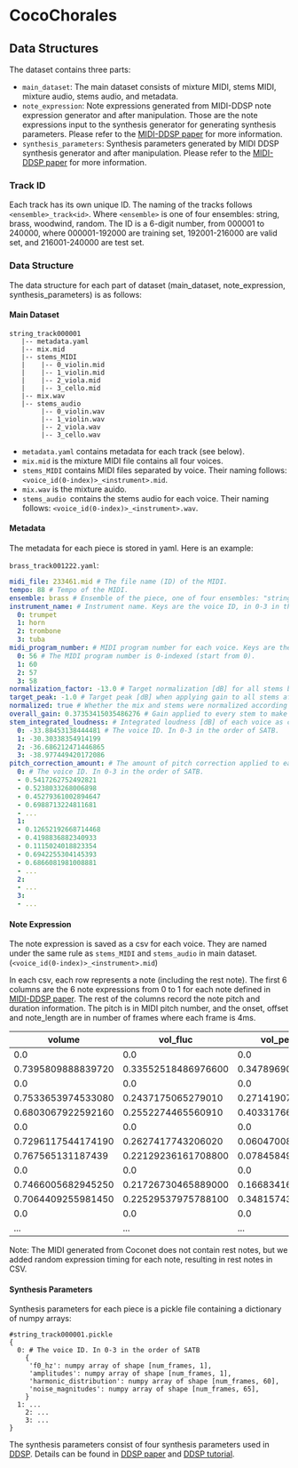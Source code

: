 # CocoChorales



## Data Structures

The dataset contains three parts:

- `main_dataset`: The main dataset consists of mixture MIDI, stems MIDI, mixture audio, stems audio, and metadata.
- `note_expression`: Note expressions generated from MIDI-DDSP note expression generator and after
  manipulation. Those are the note expressions input to the synthesis generator for generating synthesis parameters.
  Please refer to the [MIDI-DDSP paper](https://openreview.net/pdf?id=UseMOjWENv) for more information.
- `synthesis_parameters`: Synthesis parameters generated by MIDI DDSP synthesis generator and after manipulation. Please refer to the [MIDI-DDSP paper](https://openreview.net/pdf?id=UseMOjWENv) for more information.

### Track ID
Each track has its own unique ID. The naming of the tracks follows `<ensemble>_track<id>`. Where `<ensemble>` is one of four ensembles: string, brass, woodwind, random. The ID is a 6-digit number, from 000001 to 240000, where 000001-192000 are training set, 192001-216000 are valid set, and 216001-240000 are test set.

### Data Structure

The data structure for each part of dataset (main_dataset, note_expression, synthesis_parameters) is as follows:

#### Main Dataset

```
string_track000001
   |-- metadata.yaml
   |-- mix.mid
   |-- stems_MIDI
   |    |-- 0_violin.mid
   |    |-- 1_violin.mid
   |    |-- 2_viola.mid
   |    |-- 3_cello.mid 
   |-- mix.wav
   |-- stems_audio
        |-- 0_violin.wav
        |-- 1_violin.wav
        |-- 2_viola.wav
        |-- 3_cello.wav 
```

- `metadata.yaml` contains metadata for each track (see below).
- `mix.mid` is the mixture MIDI file contains all four voices.
- `stems_MIDI` contains MIDI files separated by voice. Their naming follows: `<voice_id(0-index)>_<instrument>.mid`.
- `mix.wav` is the mixture auido.
- `stems_audio `contains the stems audio for each voice. Their naming follows: `<voice_id(0-index)>_<instrument>.wav`.

#### Metadata

The metadata for each piece is stored in yaml. Here is an example:

`brass_track001222.yaml`:

```yaml
midi_file: 233461.mid # The file name (ID) of the MIDI.
tempo: 88 # Tempo of the MIDI.
ensemble: brass # Ensemble of the piece, one of four ensembles: "string, brass, woodwind, random".
instrument_name: # Instrument name. Keys are the voice ID, in 0-3 in the order of SATB.
  0: trumpet
  1: horn
  2: trombone
  3: tuba
midi_program_number: # MIDI program number for each voice. Keys are the voice ID, in 0-3 in the order of SATB.
  0: 56 # The MIDI program number is 0-indexed (start from 0).
  1: 60
  2: 57
  3: 58
normalization_factor: -13.0 # Target normalization [dB] for all stems before lowering gain to avoid clipping, will always be "-13.0".
target_peak: -1.0 # Target peak [dB] when applying gain to all stems after summing mixture, will always be "-1.0".
normalized: true # Whether the mix and stems were normalized according to the ITU-R BS.1770-4 spec, will always be "true".
overall_gain: 0.37353415035486276 # Gain applied to every stem to make sure mixture does not clip when stems are summed.
stem_integrated_loudness: # Integrated loudness [dB] of each voice as calculated by the ITU-R BS.1770-4 spec.
  0: -33.88453138444481 # The voice ID. In 0-3 in the order of SATB.
  1: -30.30338354914199
  2: -36.686212471446865
  3: -38.977449420172086
pitch_correction_amount: # The amount of pitch correction applied to each note. Each row represent a note. 
  0: # The voice ID. In 0-3 in the order of SATB.
  - 0.5417262752492821
  - 0.5238033268006898
  - 0.45279361002894647
  - 0.6988713224811681
  - ...
  1:
  - 0.12652192668714468
  - 0.4198836882340933
  - 0.1115024018823354
  - 0.6942255304145393
  - 0.6866081981008881
  - ...
  2:
  - ...
  3:
  - ...
```

#### Note Expression

The note expression is saved as a csv for each voice. They are named under the same rule as `stems_MIDI` and `stems_audio` in main dataset. (`<voice_id(0-index)>_<instrument>.mid`)

 In each csv, each row represents a note (including the rest note). The first 6 columns are the 6 note expressions from 0 to 1 for each note defined in [MIDI-DDSP paper](https://openreview.net/pdf?id=UseMOjWENv). The rest of the columns record the note pitch and duration information. The pitch is in MIDI pitch number, and the onset, offset and note_length are in number of frames where each frame is 4ms.

| **volume**         | **vol_fluc**        | **vol_peak_pos**    | **vibrato**         | **brightness**     | **attack**         | **pitch** | **onset** | **offset** | **note_length** |
| ------------------ | ------------------- | ------------------- | ------------------- | ------------------ | ------------------ | --------- | --------- | ---------- | --------------- |
| 0.0                | 0.0                 | 0.0                 | 0.0                 | 0.0                | 0.0                | 0         | 0         | 0          | 0               |
| 0.7395809888839720 | 0.33552518486976600 | 0.34789690375328100 | 0.32672226428985600 | 0.5702816247940060 | 0.55987149477005   | 77        | 0         | 168        | 168             |
| 0.0                | 0.0                 | 0.0                 | 0.0                 | 0.0                | 0.0                | 0         | 168       | 173        | 5               |
| 0.7533653974533080 | 0.2437175065279010  | 0.27141907811164900 | 0.304775208234787   | 0.5326902270317080 | 0.6773836612701420 | 79        | 173       | 331        | 158             |
| 0.6803067922592160 | 0.2552274465560910  | 0.4033176600933080  | 0.3316570520401000  | 0.5263296365737920 | 0.4892987310886380 | 81        | 331       | 672        | 341             |
| 0.0                | 0.0                 | 0.0                 | 0.0                 | 0.0                | 0.0                | 0         | 672       | 679        | 7               |
| 0.7296117544174190 | 0.2627417743206020  | 0.0604700893163681  | 0.2803541421890260  | 0.5160598754882810 | 0.7768481969833370 | 79        | 679       | 762        | 83              |
| 0.767565131187439  | 0.22129236161708800 | 0.07845849543809890 | 0.2821490466594700  | 0.5629626512527470 | 0.7202404141426090 | 77        | 762       | 847        | 85              |
| 0.0                | 0.0                 | 0.0                 | 0.0                 | 0.0                | 0.0                | 0         | 847       | 851        | 4               |
| 0.7466005682945250 | 0.21726730465889000 | 0.16683416068553900 | 0.2967233955860140  | 0.5283809304237370 | 0.7374227643013    | 76        | 851       | 1020       | 169             |
| 0.7064409255981450 | 0.22529537975788100 | 0.34815743565559400 | 0.3333543539047240  | 0.5272674560546880 | 0.5293049812316900 | 74        | 1020      | 1360       | 340             |
| 0.0                | 0.0                 | 0.0                 | 0.0                 | 0.0                | 0.0                | 0         | 1360      | 1362       | 2               |
| ...                | ...                 | ...                 | ...                 | ...                | ...                | ...       | ...       | ...        | ...             |

Note: The MIDI generated from Coconet does not contain rest notes, but we added random expression timing for each note, resulting in rest notes in CSV.



#### Synthesis Parameters

Synthesis parameters for each piece is a pickle file containing a dictionary of numpy arrays:

```
#string_track000001.pickle
{
  0: # The voice ID. In 0-3 in the order of SATB
    {
     'f0_hz': numpy array of shape [num_frames, 1],
     'amplitudes': numpy array of shape [num_frames, 1],
     'harmonic_distribution': numpy array of shape [num_frames, 60],
     'noise_magnitudes': numpy array of shape [num_frames, 65],
    }
  1: ...
 	2: ...
 	3: ...
}
```

The synthesis parameters consist of four synthesis parameters used in [DDSP](https://github.com/magenta/ddsp). Details can be found in [DDSP paper](https://openreview.net/forum?id=B1x1ma4tDr) and [DDSP tutorial](https://github.com/magenta/ddsp/blob/main/ddsp/colab/tutorials/1_synths_and_effects.ipynb).





